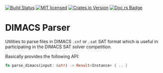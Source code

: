 [![Build Status](https://travis-ci.org/Robbepop/dimacs-parser.svg?branch=master)](https://travis-ci.org/Robbepop/dimacs-parser)
[![MIT licensed](https://img.shields.io/badge/license-MIT-blue.svg)](./LICENSE)
[![Crates.io Version](https://img.shields.io/crates/v/dimacs.svg)](https://crates.io/crates/dimacs)
[![Doc.rs Badge](https://docs.rs/dimacs/badge.svg)](https://docs.rs/dimacs)

DIMACS Parser
=============

Utilities to parse files in DIMACS `.cnf` or `.sat` SAT format which is useful in participating in the DIMACS SAT solver competition.

Basically provides the following API:

```rust
fn parse_dimacs(input: &str) -> Result<Instance> { .. }
```
